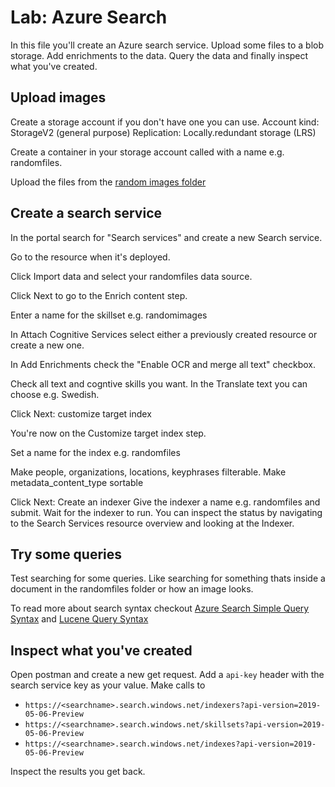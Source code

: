 # Lab: Azure Search
In this file you'll create an Azure search service. Upload some files to a blob storage. Add enrichments to the data. Query the data and finally inspect what you've created.

## Upload images

Create a storage account if you don't have one you can use. 
Account kind: StorageV2 (general purpose)
Replication: Locally.redundant storage (LRS)

Create a container in your storage account called with a name e.g. randomfiles.

Upload the files from the [random images folder](./randomimages)

## Create a search service

In the portal search for "Search services" and create a new Search service.

Go to the resource when it's deployed.

Click Import data and select your randomfiles data source.

Click Next to go to the Enrich content step.

Enter a name for the skillset e.g. randomimages

In Attach Cognitive Services select either a previously created resource or create a new one.

In Add Enrichments check the "Enable OCR and merge all text" checkbox.

Check all text and cogntive skills you want. In the Translate text you can choose e.g. Swedish.

Click Next: customize target index

You're now on the Customize target index step.

Set a name for the index e.g. randomfiles

Make people, organizations, locations, keyphrases filterable.
Make metadata_content_type sortable

Click Next: Create an indexer
Give the indexer a name e.g. randomfiles and submit.
Wait for the indexer to run. You can inspect the status by navigating to the Search Services resource overview and looking at the Indexer.

## Try some queries
Test searching for some queries. Like searching for something thats inside a document in the randomfiles folder or how an image looks.

To read more about search syntax checkout [Azure Search Simple Query Syntax](https://docs.microsoft.com/en-us/rest/api/searchservice/simple-query-syntax-in-azure-search) and [Lucene Query Syntax](https://docs.microsoft.com/en-us/azure/search/query-lucene-syntax)

## Inspect what you've created
Open postman and create a new get request.
Add a `api-key` header with the search service key as your value.
Make calls to
- `https://<searchname>.search.windows.net/indexers?api-version=2019-05-06-Preview`
- `https://<searchname>.search.windows.net/skillsets?api-version=2019-05-06-Preview`
- `https://<searchname>.search.windows.net/indexes?api-version=2019-05-06-Preview`

Inspect the results you get back.

